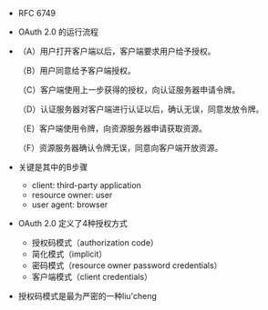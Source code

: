 - RFC 6749 

- OAuth 2.0 的运行流程

- （A）用户打开客户端以后，客户端要求用户给予授权。

  （B）用户同意给予客户端授权。

  （C）客户端使用上一步获得的授权，向认证服务器申请令牌。

  （D）认证服务器对客户端进行认证以后，确认无误，同意发放令牌。

  （E）客户端使用令牌，向资源服务器申请获取资源。

  （F）资源服务器确认令牌无误，同意向客户端开放资源。

- 关键是其中的B步骤
  - client: third-party application
  - resource owner: user
  - user agent: browser
- OAuth 2.0 定义了4种授权方式
  - 授权码模式（authorization code）
  - 简化模式（implicit）
  - 密码模式（resource owner password credentials）
  - 客户端模式（client credentials）
- 授权码模式是最为严密的一种liu'cheng